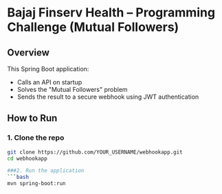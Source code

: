 # Bajaj Finserv Health – Programming Challenge (Mutual Followers)

## Overview

This Spring Boot application:
- Calls an API on startup
- Solves the "Mutual Followers" problem
- Sends the result to a secure webhook using JWT authentication

## How to Run

### 1. Clone the repo
```bash
git clone https://github.com/YOUR_USERNAME/webhookapp.git
cd webhookapp

###2. Run the application
```bash
mvn spring-boot:run
